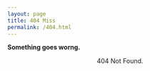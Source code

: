 ```yaml
---
layout: page
title: 404 Miss
permalink: /404.html
---
```


**Something goes worng.**

<center>
 404 Not Found.
<center/>
